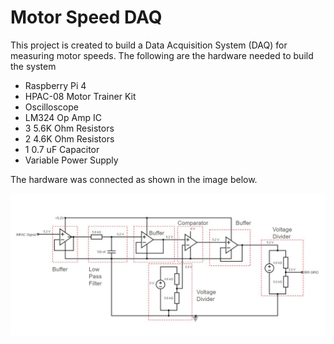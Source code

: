 # Motor Speed DAQ

This project is created to build a Data Acquisition System (DAQ) for measuring motor speeds. The following are the hardware needed to build the system

- Raspberry Pi 4
- HPAC-08 Motor Trainer Kit
- Oscilloscope
- LM324 Op Amp IC
- 3 5.6K Ohm Resistors
- 2 4.6K Ohm Resistors
- 1 0.7 uF Capacitor
- Variable Power Supply

The hardware was connected as shown in the image below.

![Alt text](images/Motor%20Speed%20DAQ%20Annotated.JPG)

